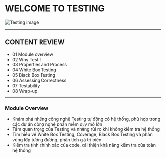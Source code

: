 # WELCOME TO TESTING

![Testing image](https://resources.emaze.com/vbscenes/layoutimages/c0f47c3934edd9114a7d90f9f3ea5916.png)

---

## CONTENT REVIEW

- 01 Module overview
- 02 Why Test ?
- 03 Properties and Process
- 04 White Box Testing
- 05 Black Box Testing
- 06 Assessing Correctness
- 07 Testability
- 08 Wrap-up

---

### Module Overview

- Khám phá những công nghệ Testing tự động có hệ thống, phù hợp trong các dự án công nghệ phần mềm quy mô lớn
- Tầm quan trọng của Testing và những rủi ro khi không kiểm tra hệ thống
- Tìm hiểu về White Box Testing, Coverage, Black Box Testing và phân vùng lớp tương đương, phân tích giá trị biên
- Kiểm tra tính chính xác của code, cải thiện khả năng kiểm tra của toàn hệ thống

